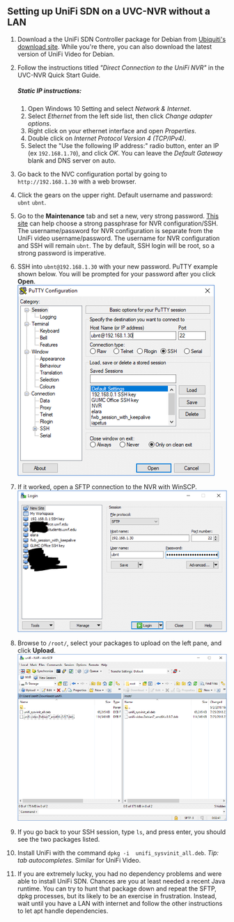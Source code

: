 ## Setting up UniFi SDN on a UVC-NVR without a LAN

1. Download a the UniFi SDN Controller package for Debian from [Ubiquiti's download site](https://www.ubnt.com/download/unifi). While you're there, you can also download the latest version of UniFi Video for Debian.

2. Follow the instructions titled *"Direct Connection to the UniFi NVR"* in the UVC-NVR Quick Start Guide. 

   ##### Static IP instructions: 

   1. Open Windows 10 Setting and select *Network & Internet*. 
   2. Select *Ethernet* from the left side list, then click *Change adapter options*. 
   3. Right click on your ethernet interface and open *Properties*.
   4. Double click on *Internet Protocol Version 4 (TCP/IPv4)*.
   5. Select the "Use the following IP address:" radio button, enter an IP (ex `192.168.1.70`), and click *OK*.  You can leave the *Default Gateway* blank and DNS server on auto.

3. Go back to the NVC configuration portal by going to `http://192.168.1.30` with a web browser.

4. Click the gears on the upper right. Default username and password: `ubnt`  `ubnt`.

5. Go to the **Maintenance** tab and set a new, very strong password. [This site](http://correcthorsebatterystaple.net/) can help choose a strong passphrase for NVR configuration/SSH. The username/password for NVR configuration is separate from the UniFi video username/password. The username for NVR configuration and SSH will remain `ubnt`. The by default, SSH login will be root, so a strong password is imperative.

6. SSH into `ubnt@192.168.1.30` with your new password. PuTTY example shown below. You will be prompted for your password after you click **Open**.
   ![putty1](unifi-sdn-on-nvr-no-lan.assets/putty1.PNG)

7. If it worked, open a SFTP connection to the NVR with WinSCP.
   ![sftp1](unifi-sdn-on-nvr-no-lan.assets/sftp1.PNG)

8. Browse to `/root/`, select your packages to upload on the left pane, and click **Upload**.
   ![sftp1](unifi-sdn-on-nvr-no-lan.assets/sftp2.PNG)

9. If you go back to your SSH session, type `ls`, and press enter, you should see the two packages listed.

10. Install UniFi with the command `dpkg -i  unifi_sysvinit_all.deb`. *Tip: tab autocompletes.* Similar for UniFi Video.

11. If you are extremely lucky, you had no dependency problems and were able to install UniFi SDN. Chances are you at least needed a recent Java runtime. You can try to hunt that package down and repeat the SFTP, dpkg processes, but its likely to be an exercise in frustration. Instead, wait until you have a LAN with internet and follow the other instructions to let apt handle dependencies.